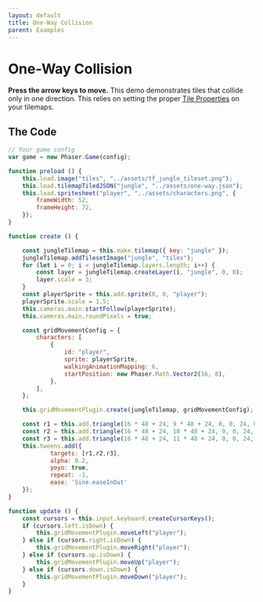 ```yaml
---
layout: default
title: One-Way Collision
parent: Examples
---
```


# One-Way Collision
**Press the arrow keys to move.** This demo demonstrates tiles that collide only in one direction. This relies on setting the proper [Tile Properties](/usage/tile-properties) on your tilemaps.

<div id="game"></div>

<script src="js/phaser.min.js"></script>
<script src="js/pgmp.min.js"></script>
<script src="js/getBasicConfig.js"></script>

<script>
    const config = getBasicConfig(preload, create, update);
    var game = new Phaser.Game(config);

    function preload () {
        this.load.image("tiles", "assets/tf_jungle_tileset.png");
        this.load.tilemapTiledJSON("jungle", "assets/one-way.json");
        this.load.spritesheet("player", "assets/characters.png", {
            frameWidth: 52,
            frameHeight: 72,
        });
    }

    function create () {

        const jungleTilemap = this.make.tilemap({ key: "jungle" });
        jungleTilemap.addTilesetImage("jungle", "tiles");
        for (let i = 0; i < jungleTilemap.layers.length; i++) {
            const layer = jungleTilemap.createLayer(i, "jungle", 0, 0);
            layer.scale = 3;
        }
        const playerSprite = this.add.sprite(0, 0, "player");
        playerSprite.scale = 1.5;
        this.cameras.main.startFollow(playerSprite);
        this.cameras.main.roundPixels = true;

        const gridMovementConfig = {
            characters: [
                {
                    id: "player",
                    sprite: playerSprite,
                    walkingAnimationMapping: 6,
                    startPosition: new Phaser.Math.Vector2(16, 8),
                },
            ],
        };

        this.gridMovementPlugin.create(jungleTilemap, gridMovementConfig);

        const r1 = this.add.triangle(16 * 48 + 24, 9 * 48 + 24, 0, 0, 24, 0, 12, 24, 0xffffff);
        const r2 = this.add.triangle(16 * 48 + 24, 10 * 48 + 24, 0, 0, 24, 0, 12, 24, 0xffffff);
        const r3 = this.add.triangle(16 * 48 + 24, 11 * 48 + 24, 0, 0, 24, 0, 12, 24, 0xffffff);
        this.tweens.add({
                targets: [r1,r2,r3],
                alpha: 0.2,
                yoyo: true,
                repeat: -1,
                ease: 'Sine.easeInOut'
        });
    }

    function update () {
        const cursors = this.input.keyboard.createCursorKeys();
        if (cursors.left.isDown) {
            this.gridMovementPlugin.moveLeft("player");
        } else if (cursors.right.isDown) {
            this.gridMovementPlugin.moveRight("player");
        } else if (cursors.up.isDown) {
            this.gridMovementPlugin.moveUp("player");
        } else if (cursors.down.isDown) {
            this.gridMovementPlugin.moveDown("player");
        }
    }
</script>

## The Code
```javascript
// Your game config
var game = new Phaser.Game(config);

function preload () {
    this.load.image("tiles", "../assets/tf_jungle_tileset.png");
    this.load.tilemapTiledJSON("jungle", "../assets/one-way.json");
    this.load.spritesheet("player", "../assets/characters.png", {
        frameWidth: 52,
        frameHeight: 72,
    });
}

function create () {

    const jungleTilemap = this.make.tilemap({ key: "jungle" });
    jungleTilemap.addTilesetImage("jungle", "tiles");
    for (let i = 0; i < jungleTilemap.layers.length; i++) {
        const layer = jungleTilemap.createLayer(i, "jungle", 0, 0);
        layer.scale = 3;
    }
    const playerSprite = this.add.sprite(0, 0, "player");
    playerSprite.scale = 1.5;
    this.cameras.main.startFollow(playerSprite);
    this.cameras.main.roundPixels = true;

    const gridMovementConfig = {
        characters: [
            {
                id: "player",
                sprite: playerSprite,
                walkingAnimationMapping: 6,
                startPosition: new Phaser.Math.Vector2(16, 8),
            },
        ],
    };

    this.gridMovementPlugin.create(jungleTilemap, gridMovementConfig);

    const r1 = this.add.triangle(16 * 48 + 24, 9 * 48 + 24, 0, 0, 24, 0, 12, 24, 0xffffff);
    const r2 = this.add.triangle(16 * 48 + 24, 10 * 48 + 24, 0, 0, 24, 0, 12, 24, 0xffffff);
    const r3 = this.add.triangle(16 * 48 + 24, 11 * 48 + 24, 0, 0, 24, 0, 12, 24, 0xffffff);
    this.tweens.add({
            targets: [r1,r2,r3],
            alpha: 0.2,
            yoyo: true,
            repeat: -1,
            ease: 'Sine.easeInOut'
    });
}

function update () {
    const cursors = this.input.keyboard.createCursorKeys();
    if (cursors.left.isDown) {
        this.gridMovementPlugin.moveLeft("player");
    } else if (cursors.right.isDown) {
        this.gridMovementPlugin.moveRight("player");
    } else if (cursors.up.isDown) {
        this.gridMovementPlugin.moveUp("player");
    } else if (cursors.down.isDown) {
        this.gridMovementPlugin.moveDown("player");
    }
}
```
